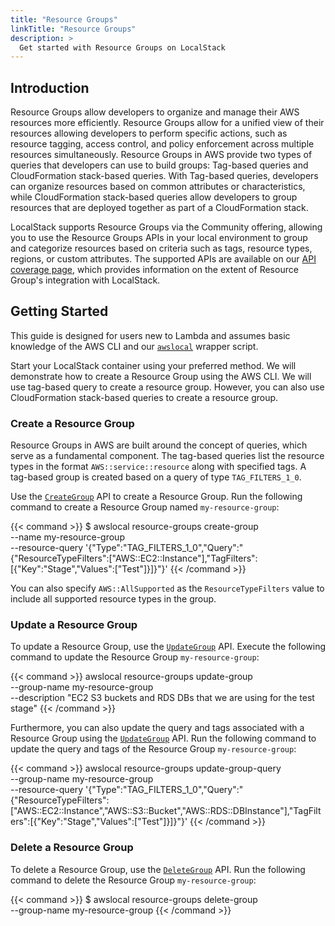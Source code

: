```yaml
---
title: "Resource Groups"
linkTitle: "Resource Groups"
description: >
  Get started with Resource Groups on LocalStack
---
```


## Introduction

Resource Groups allow developers to organize and manage their AWS resources more efficiently. Resource Groups allow for a unified view of their resources allowing developers to perform specific actions, such as resource tagging, access control, and policy enforcement across multiple resources simultaneously. Resource Groups in AWS provide two types of queries that developers can use to build groups: Tag-based queries and CloudFormation stack-based queries. With Tag-based queries, developers can organize resources based on common attributes or characteristics, while CloudFormation stack-based queries allow developers to group resources that are deployed together as part of a CloudFormation stack.

LocalStack supports Resource Groups via the Community offering, allowing you to use the Resource Groups APIs in your local environment to group and categorize resources based on criteria such as tags, resource types, regions, or custom attributes. The supported APIs are available on our [API coverage page](https://docs.localstack.cloud/references/coverage/coverage_resource-groups/), which provides information on the extent of Resource Group's integration with LocalStack.

## Getting Started

This guide is designed for users new to Lambda and assumes basic knowledge of the AWS CLI and our [`awslocal`](https://github.com/localstack/awscli-local) wrapper script.

Start your LocalStack container using your preferred method. We will demonstrate how to create a Resource Group using the AWS CLI. We will use tag-based query to create a resource group. However, you can also use CloudFormation stack-based queries to create a resource group.

### Create a Resource Group

Resource Groups in AWS are built around the concept of queries, which serve as a fundamental component. The tag-based queries list the resource types in the format `AWS::service::resource` along with specified tags. A tag-based group is created based on a query of type `TAG_FILTERS_1_0`.

Use the [`CreateGroup`](https://docs.aws.amazon.com/resource-groups/latest/APIReference/API_CreateGroup.html) API to create a Resource Group. Run the following command to create a Resource Group named `my-resource-group`:

{{< command >}}
$ awslocal resource-groups create-group \
    --name my-resource-group \
    --resource-query '{"Type":"TAG_FILTERS_1_0","Query":"{\"ResourceTypeFilters\":[\"AWS::EC2::Instance\"],\"TagFilters\":[{\"Key\":\"Stage\",\"Values\":[\"Test\"]}]}"}'
{{< /command >}}

You can also specify `AWS::AllSupported` as the `ResourceTypeFilters` value to include all supported resource types in the group.

### Update a Resource Group

To update a Resource Group, use the [`UpdateGroup`](https://docs.aws.amazon.com/resource-groups/latest/APIReference/API_UpdateGroup.html) API. Execute the following command to update the Resource Group `my-resource-group`:

{{< command >}}
awslocal resource-groups update-group \
    --group-name my-resource-group \
    --description "EC2 S3 buckets and RDS DBs that we are using for the test stage"
{{< /command >}}

Furthermore, you can also update the query and tags associated with a Resource Group using the [`UpdateGroup`](https://docs.aws.amazon.com/resource-groups/latest/APIReference/API_UpdateGroup.html) API. Run the following command to update the query and tags of the Resource Group `my-resource-group`:

{{< command >}}
awslocal resource-groups update-group-query \
    --group-name my-resource-group \
    --resource-query '{"Type":"TAG_FILTERS_1_0","Query":"{\"ResourceTypeFilters\":[\"AWS::EC2::Instance\",\"AWS::S3::Bucket\",\"AWS::RDS::DBInstance\"],\"TagFilters\":[{\"Key\":\"Stage\",\"Values\":[\"Test\"]}]}"}'
{{< /command >}}

### Delete a Resource Group

To delete a Resource Group, use the [`DeleteGroup`](https://docs.aws.amazon.com/resource-groups/latest/APIReference/API_DeleteGroup.html) API. Run the following command to delete the Resource Group `my-resource-group`:

{{< command >}}
$ awslocal resource-groups delete-group \
    --group-name my-resource-group
{{< /command >}}
